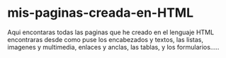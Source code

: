 # mis-paginas-creada-en-HTML
Aqui encontaras todas las paginas que he creado en el lenguaje HTML
encontraras desde como puse los encabezados  y textos, las listas, imagenes y multimedia, enlaces y anclas, las tablas, y los formularios.....
